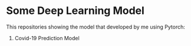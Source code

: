 # Some Deep Learning Model

This repositories showing the model that developed by me using Pytorch:
1. Covid-19 Prediction Model
